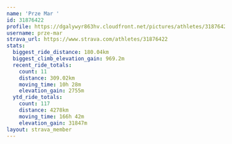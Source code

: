 ```yaml
---
name: 'Prze Mar '
id: 31876422
profile: https://dgalywyr863hv.cloudfront.net/pictures/athletes/31876422/22548952/4/large.jpg
username: prze-mar
strava_url: https://www.strava.com/athletes/31876422
stats:
  biggest_ride_distance: 180.04km
  biggest_climb_elevation_gain: 969.2m
  recent_ride_totals:
    count: 11
    distance: 309.02km
    moving_time: 10h 28m
    elevation_gain: 2755m
  ytd_ride_totals:
    count: 117
    distance: 4278km
    moving_time: 166h 42m
    elevation_gain: 31847m
layout: strava_member
--- 
```

